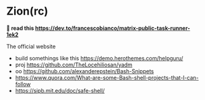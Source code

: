 # Zion(rc)

**🐇 read this https://dev.to/francescobianco/matrix-public-task-runner-1ek2**

The official website

-   build somethings like this https://demo.herothemes.com/helpguru/
-   proj https://github.com/TheLocehiliosan/yadm
-   oo https://github.com/alexanderepstein/Bash-Snippets
-   https://www.quora.com/What-are-some-Bash-shell-projects-that-I-can-follow
-   https://sipb.mit.edu/doc/safe-shell/ 

